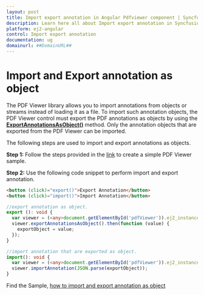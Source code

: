 ```yaml
---
layout: post
title: Import export annotation in Angular Pdfviewer component | Syncfusion
description: Learn here all about Import export annotation in Syncfusion Angular Pdfviewer component of Syncfusion Essential JS 2 and more.
platform: ej2-angular
control: Import export annotation 
documentation: ug
domainurl: ##DomainURL##
---
```


# Import and Export annotation as object

The PDF Viewer library allows you to import annotations from objects or streams instead of loading it as a file. To import such annotation objects, the PDF Viewer control must export the PDF annotations as objects by using the [**ExportAnnotationsAsObject()**](https://ej2.syncfusion.com/angular/documentation/api/pdfviewer/#exportannotationsasobject) method. Only the annotation objects that are exported from the PDF Viewer can be imported.

The following steps are used to import and export annotations as objects.

**Step 1:** Follow the steps provided in the [link](https://ej2.syncfusion.com/angular/documentation/pdfviewer/getting-started/) to create a simple PDF Viewer sample.

**Step 2:** Use the following code snippet to perform import and export annotation.

```html
<button (click)="export()">Export Annotation</button>
<button (click)="import()">Import Annotation</button>
```

```ts
//export annotation as object.
export (): void {
  var viewer = (<any>document.getElementById('pdfViewer')).ej2_instances[0];
  viewer.exportAnnotationsAsObject().then(function (value) {
    exportObject = value;
  });
}

//import annotation that are exported as object.
import(): void {
  var viewer = (<any>document.getElementById('pdfViewer')).ej2_instances[0];
  viewer.importAnnotation(JSON.parse(exportObject));
}
```

Find the Sample, [how to import and export annotation as object](https://stackblitz.com/edit/angular-yzgy7n?file=app.component.html)